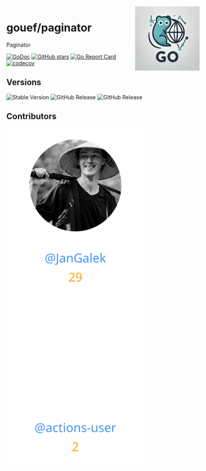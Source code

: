 <img align=right width="168" src="docs/gouef_logo.png">

# gouef/paginator
Paginator

[![GoDoc](https://pkg.go.dev/badge/github.com/gouef/paginator.svg)](https://pkg.go.dev/github.com/gouef/paginator)
[![GitHub stars](https://img.shields.io/github/stars/gouef/paginator?style=social)](https://github.com/gouef/paginator/stargazers)
[![Go Report Card](https://goreportcard.com/badge/github.com/gouef/paginator)](https://goreportcard.com/report/github.com/gouef/paginator)
[![codecov](https://codecov.io/github/gouef/paginator/branch/main/graph/badge.svg?token=YUG8EMH6Q8)](https://codecov.io/github/gouef/paginator)

## Versions
![Stable Version](https://img.shields.io/github/v/release/gouef/paginator?label=Stable&labelColor=green)
![GitHub Release](https://img.shields.io/github/v/release/gouef/paginator?label=RC&include_prereleases&filter=*rc*&logoSize=diago)
![GitHub Release](https://img.shields.io/github/v/release/gouef/paginator?label=Beta&include_prereleases&filter=*beta*&logoSize=diago)

## Contributors

<div>
<span>
  <a href="https://github.com/JanGalek"><img src="https://raw.githubusercontent.com/gouef/paginator/refs/heads/contributors-svg/.github/contributors/JanGalek.svg" alt="JanGalek" /></a>
</span>
<span>
  <a href="https://github.com/actions-user"><img src="https://raw.githubusercontent.com/gouef/paginator/refs/heads/contributors-svg/.github/contributors/actions-user.svg" alt="actions-user" /></a>
</span>
</div>

